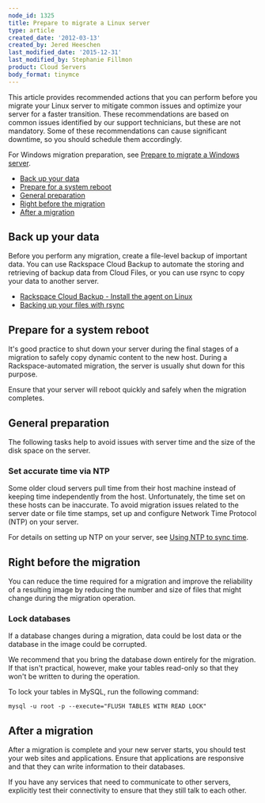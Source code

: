 ```yaml
---
node_id: 1325
title: Prepare to migrate a Linux server
type: article
created_date: '2012-03-13'
created_by: Jered Heeschen
last_modified_date: '2015-12-31'
last_modified_by: Stephanie Fillmon
product: Cloud Servers
body_format: tinymce
---
```


This article provides recommended actions that you can perform before
you migrate your Linux server to mitigate common issues and optimize
your server for a faster transition. These recommendations are based on
common issues identified by our support technicians, but these are not
mandatory. Some of these recommendations can cause significant downtime,
so you should schedule them accordingly.

For Windows migration preparation, see [Prepare to migrate a Windows
server](/how-to/prepare-to-migrate-a-windows-server).

-   [Back up your data](#backUpYourData)
-   [Prepare for a system reboot](#prepareforSystemReboot)
-   [General preparation](#generalPrep)
-   [Right before the migration](#rightBefore)
-   [After a migration](#afterMigration)

Back up your data
---------------------

Before you perform any migration, create a file-level backup of
important data. You can use Rackspace Cloud Backup to automate the
storing and retrieving of backup data from Cloud Files, or you can use
rsync to copy your data to another server.

-   [Rackspace Cloud Backup - Install the agent on
    Linux](/how-to/rackspace-cloud-backup-install-the-agent-on-linux)
-   [Backing up your files with
    rsync](/how-to/backing-up-your-files-with-rsync)

Prepare for a system reboot
-------------------------------

It's good practice to shut down your server during the final stages of a
migration to safely copy dynamic content to the new host. During a
Rackspace-automated migration, the server is usually shut down for this
purpose.

Ensure that your server will reboot quickly and safely when the
migration completes.

General preparation
-----------------------

The following tasks help to avoid issues with server time and the size
of the disk space on the server.

### Set accurate time via NTP

Some older cloud servers pull time from their host machine instead
of keeping time independently from the host. Unfortunately, the time set
on these hosts can be inaccurate. To avoid migration issues related to
the server date or file time stamps, set up and configure Network Time
Protocol (NTP) on your server.

For details on setting up NTP on your server, see [Using NTP to sync
time](/how-to/using-ntp-to-sync-time).

Right before the migration
------------------------------

You can reduce the time required for a migration and improve the
reliability of a resulting image by reducing the number and size of
files that might change during the migration operation.

### Lock databases

If a database changes during a migration, data could be lost data or the
database in the image could be corrupted.

We recommend that you bring the database down entirely for the
migration. If that isn't practical, however, make your tables read-only
so that they won't be written to during the operation.

To lock your tables in MySQL, run the following command:

    mysql -u root -p --execute="FLUSH TABLES WITH READ LOCK"

After a migration
---------------------

After a migration is complete and your new server starts, you should
test your web sites and applications. Ensure that applications are
responsive and that they can write information to their databases.

If you have any services that need to communicate to other servers,
explicitly test their connectivity to ensure that they still talk to
each other.

